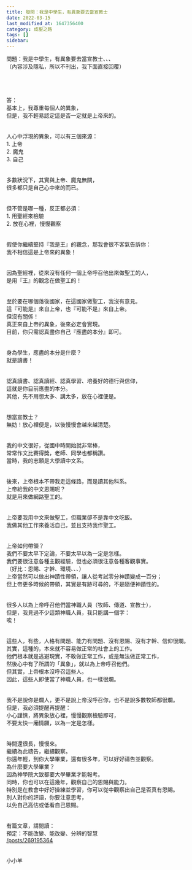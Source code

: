```yaml
---
title: 發問：我是中學生，有異象要去當宣教士
date: 2022-03-15
last_modified_at: 1647356400
category: 成聖之路
tags: []
sidebar: 
---
```


<div>問題：我是中學生，有異象要去當宣教士、、、</div>
<div>（內容涉及隱私，所以不刊出，我下面直接回覆）</div>
<div> </div>
<div> </div>
<div> </div>
<div> </div>
<div>答：</div>
<div>基本上，我尊重每個人的異象，</div>
<div>但是，我不輕易認定這是否一定就是上帝來的。</div>
<div> </div>
<div> </div>
<div>人心中浮現的異象，可以有三個來源：</div>
<div>1. 上帝</div>
<div>2. 魔鬼</div>
<div>3. 自己</div>
<div> </div>
<div> </div>
<div>多數狀況下，其實與上帝、魔鬼無關，</div>
<div>很多都只是自己心中來的而已。</div>
<div> </div>
<div> </div>
<div>但不管是哪一種，反正都必須：</div>
<div>1.<span style="white-space:pre"> </span>用聖經來檢驗</div>
<div>2.<span style="white-space:pre"> </span>放在心裡，慢慢觀察</div>
<div> </div>
<div> </div>
<div>假使你繼續堅持『我是王』的觀念，那我會很不客氣告訴你：</div>
<div>我不相信這是上帝來的異象！</div>
<div> </div>
<div> </div>
<div>因為聖經裡，從來沒有任何一個上帝呼召他出來做聖工的人，</div>
<div>是用『王』的觀念在做聖工的！</div>
<div> </div>
<div> </div>
<div>至於要在哪個落後國家，在這國家做聖工，我沒有意見。</div>
<div>這『可能是』來自上帝，也『可能不是』來自上帝。</div>
<div>但沒有關係！</div>
<div>真正來自上帝的異象，後來必定會實現。</div>
<div>目前，你只需認真盡你自己『應盡的本分』即可。</div>
<div> </div>
<div> </div>
<div>身為學生，應盡的本分是什麼？</div>
<div>就是讀書！</div>
<div> </div>
<div> </div>
<div>認真讀書、認真讀經、認真學習、培養好的德行與信仰，</div>
<div>這就是你目前應盡的本分。</div>
<div>其他，先不用想太多、講太多，放在心裡便是。</div>
<div> </div>
<div> </div>
<div>想當宣教士？</div>
<div>無妨！放心裡便是，以後慢慢會越來越清楚。</div>
<div> </div>
<div> </div>
<div>我的中文很好，從國中時開始就非常棒，</div>
<div>常常作文比賽得獎，老師、同學也都稱讚。</div>
<div>當時，我的志願是大學讀中文系。</div>
<div> </div>
<div> </div>
<div>後來，上帝根本不帶我走這條路，而是讀其他科系。</div>
<div>上帝給我的中文恩賜呢？</div>
<div>就是用來做網路聖工的。</div>
<div> </div>
<div> </div>
<div>上帝要我用中文來做聖工，但職業卻不是靠中文吃飯。</div>
<div>我做其他工作來養活自己，並且支持我作聖工。</div>
<div> </div>
<div> </div>
<div>上帝如何帶領？</div>
<div>我們不要太早下定論，不要太早以為一定是怎樣。</div>
<div>我們要很注意各種主觀經驗，但也必須很注意各種客觀事實。</div>
<div>（好比：恩賜、才幹、環境、、、）</div>
<div>上帝當然可以做出神蹟性帶領，讓人從考試零分神蹟變成一百分；</div>
<div>但上帝更多時候的帶領，其實是有跡可尋的，不是隨便神蹟性的。</div>
<div> </div>
<div> </div>
<div>很多人以為上帝呼召他們當神職人員（牧師、傳道、宣教士），</div>
<div>但是，我見過不少這類神職人員，我只能講一個字：</div>
<div>唉！</div>
<div> </div>
<div> </div>
<div>這些人，有些，人格有問題、能力有問題、沒有恩賜、沒有才幹、信仰很爛。</div>
<div>其實，這種的，本來就不容易做正常的社會上的工作。</div>
<div>他們根本就是逃避現實，不敢做正常工作，或是無法做正常工作，</div>
<div>然後心中有了所謂的「異象」，就以為上帝呼召他們。</div>
<div>但其實，上帝根本沒呼召這些人。</div>
<div>因此，這些人即使當了神職人員，也一樣很爛。</div>
<div> </div>
<div> </div>
<div>我不是說你是爛人，更不是說上帝沒呼召你，也不是說多數牧師都很爛。</div>
<div>但是，我必須提醒再提醒：</div>
<div>小心謹慎，將異象放心裡，慢慢觀察檢驗即可，</div>
<div>不要太快一廂情願，以為一定是怎樣。</div>
<div> </div>
<div> </div>
<div>時間還很長，慢慢來。</div>
<div>繼續為此禱告，繼續觀察。</div>
<div>你還年輕，到你大學畢業，還有很多年，可以好好禱告並觀察。</div>
<div>為什麼要大學畢業？</div>
<div>因為神學院大致都要大學畢業才能報考。</div>
<div>同時，你也可以在這幾年，觀察自己的恩賜與能力。</div>
<div>特別是在教會中好好操練並學習，你可以從中觀察出自己是否真有恩賜。</div>
<div>別人對你的評語，你要注意思考，</div>
<div>以免自己高估或低看自己恩賜。</div>
<div> </div>
<div> </div>
<div>有篇文章，請閱讀：</div>
<div>預定：不能改變、能改變、分辨的智慧</div>
<div><a href="/posts/269195364" target="_blank">/posts/269195364</a></div>
<div> </div>
<div> </div>
<div>小小羊</div>
<div> </div>
<div> </div>
